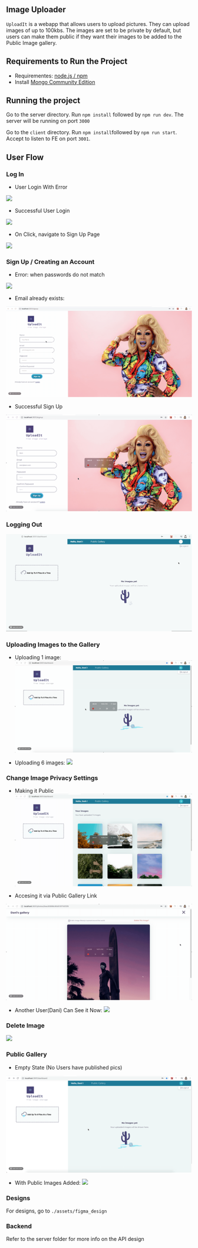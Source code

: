 ## Image Uploader

`UploadIt` is a webapp that allows users to upload pictures. They can upload images of up to 100kbs. The images are set to be private by default, but users can make them public if they want their images to be added to the Public Image gallery.

## Requirements to Run the Project

- Requirementes: [node.js / npm](https://www.npmjs.com/get-npm)
- Install [Mongo Community Edition](https://docs.mongodb.com/manual/tutorial/install-mongodb-on-os-x/)

## Running the project

Go to the server directory. Run `npm install` followed by `npm run dev`. The server will be running on port `3000`

Go to the `client` directory. Run `npm install`followed by `npm run start`.
Accept to listen to FE on port `3001`.

## User Flow

### Log In

- User Login With Error

<img src='./assets/login-error.gif' />

- Successful User Login

<img src='./assets/login-success.gif' />

- On Click, navigate to Sign Up Page

<img src='./assets/go-to-signup.gif' />

### Sign Up / Creating an Account

- Error: when passwords do not match

<img src='./assets/signup-error.gif' />

- Email already exists:

<img src='./assets/signuperror.gif' />

- Successful Sign Up

<img src='./assets/successful-signup.gif' />

### Logging Out

<img src='./assets/logout.gif' />

### Uploading Images to the Gallery

- Uploading 1 image:
  <img src='./assets/upload1.gif' />

- Uploading 6 images:
  <img src='./assets/upload6.gif' />

### Change Image Privacy Settings

- Making it Public
  <img src='./assets/makepublic.gif' />

- Accesing it via Public Gallery Link

<img src='./assets/accesspublic.gif' />

- Another User(Dani) Can See it Now:
  <img src='./assets/otheruseraccess.gif' />

### Delete Image

<img src='./assets/delete.gif' />

### Public Gallery

- Empty State (No Users have published pics)

<img src='./assets/public-gallery-emptystate.gif' />

- With Public Images Added:
  <img src='./assets/morepublic.gif' />

### Designs

For designs, go to `./assets/figma_design`

### Backend

Refer to the server folder for more info on the API design
